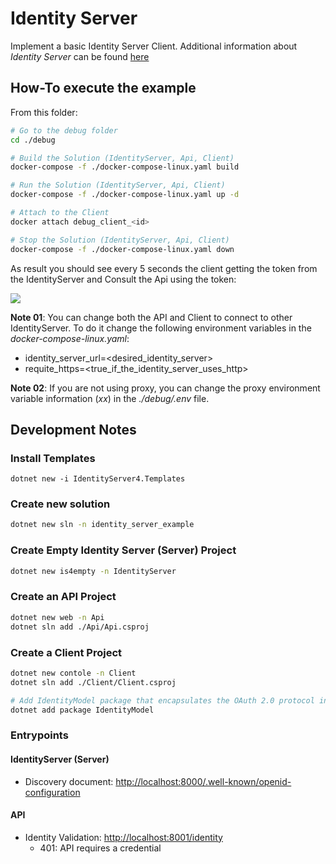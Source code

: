 # Identity Server

Implement a basic Identity Server Client. Additional information about *Identity Server* can be found [here](http://rogeriodossantos.github.io/Wiki/stage/identity_server.html)

## How-To execute the example 

From this folder:

```sh
# Go to the debug folder
cd ./debug

# Build the Solution (IdentityServer, Api, Client)
docker-compose -f ./docker-compose-linux.yaml build

# Run the Solution (IdentityServer, Api, Client)
docker-compose -f ./docker-compose-linux.yaml up -d

# Attach to the Client
docker attach debug_client_<id>

# Stop the Solution (IdentityServer, Api, Client)
docker-compose -f ./docker-compose-linux.yaml down
```

As result you should see every 5 seconds the client getting the token from the IdentityServer and Consult the Api using the token:

![](http://tinyurl.com/yyu547py)

**Note 01**: You can change both the API and Client to connect to other IdentityServer. To do it change the following environment variables in the *docker-compose-linux.yaml*:

- identity_server_url=<desired_identity_server>
- requite_https=<true_if_the_identity_server_uses_http>

**Note 02**: If you are not using proxy, you can change the proxy environment variable information (*xx*) in the *./debug/.env* file.

## Development Notes

### Install Templates 

`dotnet new -i IdentityServer4.Templates`

### Create new solution 

```sh
dotnet new sln -n identity_server_example
```

### Create Empty Identity Server (Server) Project

```sh
dotnet new is4empty -n IdentityServer
```

### Create an API Project

```sh
dotnet new web -n Api
dotnet sln add ./Api/Api.csproj
```
### Create a Client Project

```sh
dotnet new contole -n Client
dotnet sln add ./Client/Client.csproj

# Add IdentityModel package that encapsulates the OAuth 2.0 protocol interaction in an easy to use API
dotnet add package IdentityModel 
```

### Entrypoints

#### IdentityServer (Server)

- Discovery document: [http://localhost:8000/.well-known/openid-configuration](http://localhost:8000/.well-known/openid-configuration)

#### API 

- Identity Validation: [http://localhost:8001/identity](http://localhost:8001/identity)
  - 401: API requires a credential





